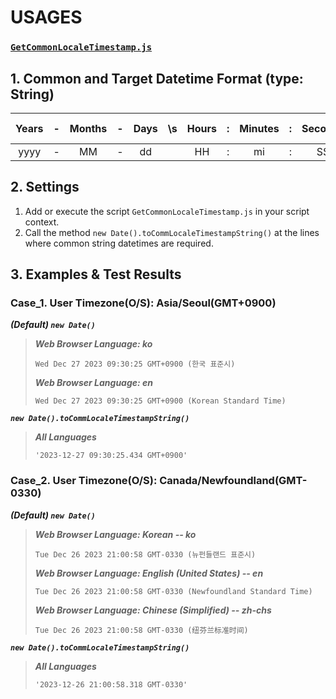 # **USAGES**

### [`GetCommonLocaleTimestamp.js`](GetCommonLocaleTimestamp.js)

## 1. Common and Target Datetime Format (type: String)
|Years|-|Months|-|Days|\s|Hours|:|Minutes|:|Seconds|.|Miliseconds|\s|Timezone offset|
|:-:|:-:|:-:|:-:|:-:|:-:|:-:|:-:|:-:|:-:|:-:|:-:|:-:|:-:|:-:|
|yyyy|-|MM|-|dd| |HH|:|mi|:|SS|.|sss| |+0900|

## 2. Settings

1. Add or execute the script `GetCommonLocaleTimestamp.js` in your script context.
2. Call the method `new Date().toCommLocaleTimestampString()` at the lines where common string datetimes are required.

## 3. Examples & Test Results

### Case_1. User Timezone(O/S): Asia/Seoul(GMT+0900)

***(Default) `new Date()`***
> ***Web Browser Language: ko***
> ```
> Wed Dec 27 2023 09:30:25 GMT+0900 (한국 표준시)
> ```
> ***Web Browser Language: en***
> ```
> Wed Dec 27 2023 09:30:25 GMT+0900 (Korean Standard Time)
> ```

***`new Date().toCommLocaleTimestampString()`***
> ***All Languages***
> ```
> '2023-12-27 09:30:25.434 GMT+0900'
> ```

### Case_2. User Timezone(O/S): Canada/Newfoundland(GMT-0330)

***(Default) `new Date()`***
> ***Web Browser Language: Korean -- ko***
> ```
> Tue Dec 26 2023 21:00:58 GMT-0330 (뉴펀들랜드 표준시)
> ```
> ***Web Browser Language: English (United States) -- en***
> ```
> Tue Dec 26 2023 21:00:58 GMT-0330 (Newfoundland Standard Time)
> ```
> ***Web Browser Language: Chinese (Simplified) -- zh-chs***
> ```
> Tue Dec 26 2023 21:00:58 GMT-0330 (纽芬兰标准时间)
> ```

***`new Date().toCommLocaleTimestampString()`***
> ***All Languages***
> ```
> '2023-12-26 21:00:58.318 GMT-0330'
> ```

